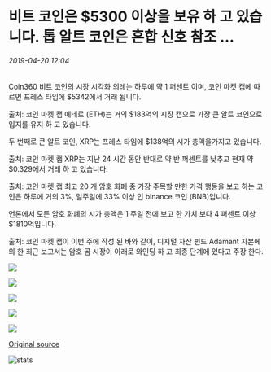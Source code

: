 # 비트 코인은 $5300 이상을 보유 하 고 있습니다. 톱 알트 코인은 혼합 신호 참조 ...

###### 2019-04-20 12:04

Coin360 비트 코인의 시장 시각화 의례는 하루에 약 1 퍼센트 이며, 코인 마켓 캡에 따르면 프레스 타임에 $5342에서 거래 됩니다.

출처: 코인 마켓 캡 에테르 (ETH)는 거의 $183억의 시장 캡으로 가장 큰 알트 코인으로 입지를 유지 하 고 있습니다.

두 번째로 큰 알트 코인, XRP는 프레스 타임에 $138억의 시가 총액을가지고 있습니다.

출처: 코인 마켓 캡 XRP는 지난 24 시간 동안 반대로 약 반 퍼센트를 낮추고 현재 약 $0.329에서 거래 하 고 있습니다.

출처: 코인 마켓 캡 최고 20 개 암호 화폐 중 가장 주목할 만한 가격 행동을 보고 하는 코인은 하루에 거의 3%, 일주일에 33% 이상 인 binance 코인 (BNB)입니다.

언론에서 모든 암호 화폐의 시가 총액은 1 주일 전에 보고 한 가치 보다 4 퍼센트 이상 $1810억입니다.

출처: 코인 마켓 캡이 이번 주에 작성 된 바와 같이, 디지털 자산 펀드 Adamant 자본에의 한 최근 보고서는 암호 곰 시장이 아래로 와인딩 하 고 최종 단계에 있다고 주장 한다.

![](https://s3.cointelegraph.com/storage/uploads/view/949c84b1fd8b555d77023a66bbcbe49b.png)

![](https://s3.cointelegraph.com/storage/uploads/view/c8bef8fff9af6638849786b96c116e98.png)

![](https://s3.cointelegraph.com/storage/uploads/view/cf768eeee5f29a54c89beee74f54e9fd.png)

![](https://s3.cointelegraph.com/storage/uploads/view/4c173ee7a609d8527a690099be927302.png)

![](https://s3.cointelegraph.com/storage/uploads/view/a68a3918bf45a4877141fa770d72047e.png)

[Original source](https://cointelegraph.com/news/bitcoin-holds-over-5-300-as-top-altcoins-see-mixed-signals)

![stats](https://c.statcounter.com/11760860/0/a89fa40b/1/ "stats")